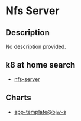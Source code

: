 # Nfs Server

## Description

No description provided.

## k8 at home search

- [nfs-server](https://nanne.dev/k8s-at-home-search/#/nfs-server)

## Charts

- [app-template@bjw-s](https://bjw-s.github.io/helm-charts/)
